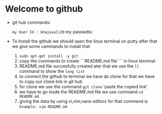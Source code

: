 # Welcome to github

* git hub commands:

  ``my User Id : khajavali20``
  my passwdis: 
  
* To Install the github we should open the linux terminal on putty after that we give some cammands to install that 
   1. ```sudo apt-get install -y git``` 
   2. copy the commands to create ```README.md file```` in linux terminal
   3. README.md file succesfully created ater that we use the ``ll`` command to show the ``long list`` 
   4. to connect the github to terminal we have do clone for that we have to copy our clone link in git hub 
   5. for clone we use the command ``git clone`` 'paste the copied link'
   6. we have to go insde the README.md file we use command ``cd README.md``
   7. giving the data by using vi,vim,nano editors for that command is 
      ``Example: vim README.md ``
